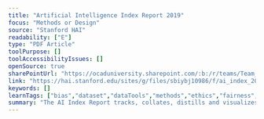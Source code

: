 ```yaml
---
title: "Artificial Intelligence Index Report 2019"
focus: "Methods or Design"
source: "Stanford HAI"
readability: ["E"]
type: "PDF Article"
toolPurpose: []
toolAccessibilityIssues: []
openSource: true
sharePointUrl: "https://ocaduniversity.sharepoint.com/:b:/r/teams/Team_WeCount/Shared%20Documents/Resources%20and%20Tools/Literature%20(curated)/ai_index_2019_report.pdf"
link: "https://hai.stanford.edu/sites/g/files/sbiybj10986/f/ai_index_2019_report.pdf"
keywords: []
learnTags: ["bias","dataset","dataTools","methods","ethics","fairness","framework","inclusivePractice"]
summary: "The AI Index Report tracks, collates, distills and visualizes data relating to artificial intelligence. Its mission is to provide unbiased, rigorously-vetted data for policymakers, researchers, executives, journalists and the general public to develop intuitions about the complex field of AI.  "
---
```


